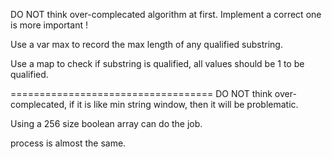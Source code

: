 
DO NOT think over-complecated algorithm at first. Implement a correct one is more important !

Use a var max to record the max length of any qualified substring.

Use a map to check if substring is qualified, all values should be 1 to be qualified.

===================================
DO NOT think over-complecated, if it is like min string window, then it will be problematic.

Using a 256 size boolean array can do the job.

process is almost the same.

